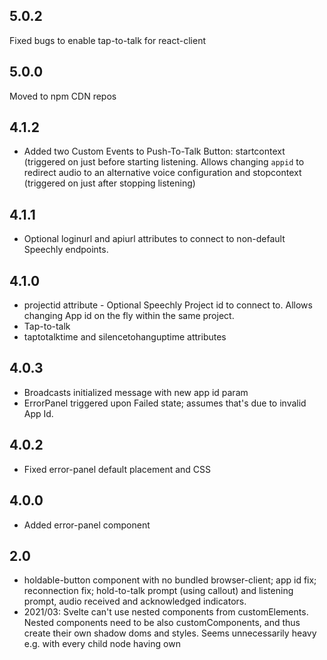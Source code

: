 ## 5.0.2

Fixed bugs to enable tap-to-talk for react-client 
## 5.0.0

Moved to npm CDN repos
## 4.1.2

- Added two Custom Events to Push-To-Talk Button: startcontext (triggered on just before starting listening. Allows changing <code>appid</code> to redirect audio to an alternative voice configuration and stopcontext (triggered on just after stopping listening)

## 4.1.1

- Optional loginurl and apiurl attributes to connect to non-default Speechly endpoints.
## 4.1.0

- projectid attribute - Optional Speechly Project id to connect to. Allows changing App id on the fly within the same project.
- Tap-to-talk
- taptotalktime and silencetohanguptime attributes

## 4.0.3

- Broadcasts initialized message with new app id param
- ErrorPanel triggered upon Failed state; assumes that's due to invalid App Id.

## 4.0.2

- Fixed error-panel default placement and CSS

## 4.0.0

- Added error-panel component

## 2.0

- holdable-button component with no bundled browser-client; app id fix; reconnection fix; hold-to-talk prompt (using callout) and listening prompt, audio received and acknowledged indicators.
- 2021/03: Svelte can't use nested components from customElements. Nested components need to be also customComponents, and thus create their own shadow doms and styles. Seems unnecessarily heavy e.g. with every child node having own <style>, but not sure. Parent's style won't affect the child. Using flat hierarchly in big-transcript for now. As workaround, build script can be tweaked to compile customElements based on file name, but styling issues remained.
- 2021/03: Transitions on WebComponents not working https://github.com/sveltejs/svelte/issues/4735 > Using transFix.js to wrap transitions

## 1.0

- push-to-talk-button, big-transcript components

## 0.5

- Handles connection to @speechly/browser-client, send update-segment CustomEvent

## 0.4

- Deprecated `onholdstart` and `onholdend` attributes in favour of CustomEvents of similar names.
- Tried using `<template>` for icon art, but removed it due to it making things difficult for Wix
- Moved "custom" customElement method definitions like render() to constructor because Safari/iOS 12.5 did not work properly when they were defined as class methods
- Used autonomous variant of customElement for Safari support. This way, our supported browser platforms should not change (not verified, though)

